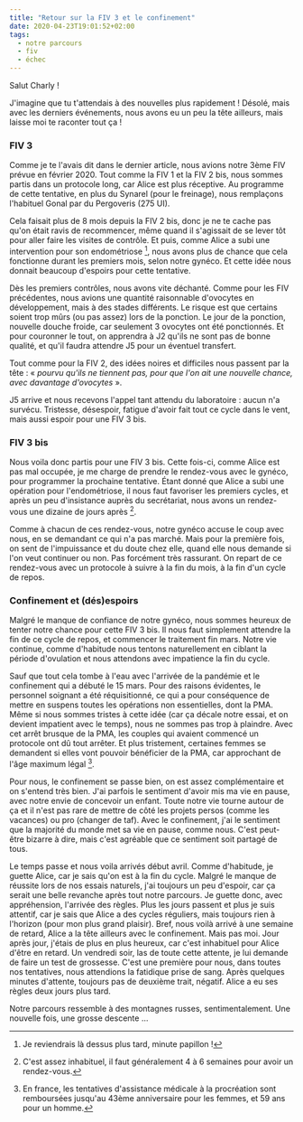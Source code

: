 ```yaml
---
title: "Retour sur la FIV 3 et le confinement"
date: 2020-04-23T19:01:52+02:00
tags:
  - notre parcours
  - fiv
  - échec
---
```


Salut Charly !

J'imagine que tu t'attendais à des nouvelles plus rapidement ! Désolé, mais avec les derniers événements, nous avons eu
un peu la tête ailleurs, mais laisse moi te raconter tout ça !

### FIV 3
Comme je te l'avais dit dans le dernier article, nous avions notre 3ème FIV prévue en février 2020. Tout comme la FIV
1 et la FIV 2 bis, nous sommes partis dans un protocole long, car Alice est plus réceptive. Au programme de cette tentative,
en plus du Synarel (pour le freinage), nous remplaçons l'habituel Gonal par du Pergoveris (275 UI).

Cela faisait plus de 8 mois depuis la FIV 2 bis, donc je ne te cache pas qu'on était ravis de recommencer, même quand il
s'agissait de se lever tôt pour aller faire les visites de contrôle. Et puis, comme Alice a subi une intervention pour
son endométriose [^1], nous avons plus de chance que cela fonctionne durant les premiers mois, selon notre gynéco. Et
cette idée nous donnait beaucoup d'espoirs pour cette tentative.

Dès les premiers contrôles, nous avons vite déchanté. Comme pour les FIV précédentes, nous avions une quantité
raisonnable d'ovocytes en développement, mais à des stades différents. Le risque est que certains soient trop mûrs (ou
pas assez) lors de la ponction. Le jour de la ponction, nouvelle douche froide, car seulement 3 ovocytes ont été
ponctionnés. Et pour couronner le tout, on apprendra à J2 qu'ils ne sont pas de bonne qualité, et qu'il faudra attendre
J5 pour un éventuel transfert.

Tout comme pour la FIV 2, des idées noires et difficiles nous passent par la tête : « *pourvu qu'ils ne tiennent pas,
pour que l'on ait une nouvelle chance, avec davantage d'ovocytes* ».

J5 arrive et nous recevons l'appel tant attendu du laboratoire : aucun n'a survécu. Tristesse, désespoir, fatigue
d'avoir fait tout ce cycle dans le vent, mais aussi espoir pour une FIV 3 bis.

### FIV 3 bis
Nous voila donc partis pour une FIV 3 bis. Cette fois-ci, comme Alice est pas mal occupée, je me charge de prendre le
rendez-vous avec le gynéco, pour programmer la prochaine tentative. Étant donné que Alice a subi une opération pour
l'endométriose, il nous faut favoriser les premiers cycles, et après un peu d'insistance auprès du secrétariat, nous
avons un rendez-vous une dizaine de jours après [^2].

Comme à chacun de ces rendez-vous, notre gynéco accuse le coup avec nous, en se demandant ce qui n'a pas marché. Mais
pour la première fois, on sent de l'impuissance et du doute chez elle, quand elle nous demande si l'on veut continuer ou
non. Pas forcément très rassurant. On repart de ce rendez-vous avec un protocole à suivre à la fin du mois, à la fin
d'un cycle de repos.

### Confinement et (dés)espoirs
Malgré le manque de confiance de notre gynéco, nous sommes heureux de tenter notre chance pour cette FIV 3 bis. Il nous
faut simplement attendre la fin de ce cycle de repos, et commencer le traitement fin mars. Notre vie continue, comme
d'habitude nous tentons naturellement en ciblant la période d'ovulation et nous attendons avec impatience la fin du
cycle.

Sauf que tout cela tombe à l'eau avec l'arrivée de la pandémie et le confinement qui a débuté le 15 mars. Pour des
raisons évidentes, le personnel soignant a été réquisitionné, ce qui a pour conséquence de mettre en suspens toutes les
opérations non essentielles, dont la PMA. Même si nous sommes tristes à cette idée (car ça décale notre essai, et on 
devient impatient avec le temps), nous ne sommes pas trop à plaindre. Avec cet arrêt brusque de la PMA, les couples
qui avaient commencé un protocole ont dû tout arrêter. Et plus tristement, certaines femmes se demandent si elles vont
pouvoir bénéficier de la PMA, car approchant de l'âge maximum légal [^3].

Pour nous, le confinement se passe bien, on est assez complémentaire et on s'entend très bien. J'ai parfois le sentiment
d'avoir mis ma vie en pause, avec notre envie de concevoir un enfant. Toute notre vie tourne autour de ça et il n'est
pas rare de mettre de côté les projets persos (comme les vacances) ou pro (changer de taf). Avec le confinement, j'ai le
sentiment que la majorité du monde met sa vie en pause, comme nous. C'est peut-être bizarre à dire, mais c'est agréable
que ce sentiment soit partagé de tous.

Le temps passe et nous voila arrivés début avril. Comme d'habitude, je guette Alice, car je sais qu'on est à la fin du
cycle. Malgré le manque de réussite lors de nos essais naturels, j'ai toujours un peu d'espoir, car ça serait une belle
revanche après tout notre parcours. Je guette donc, avec appréhension, l'arrivée des règles. Plus les jours passent et plus
je suis attentif, car je sais que Alice a des cycles réguliers, mais toujours rien à l'horizon (pour mon plus grand
plaisir). Bref, nous voilà arrivé à une semaine de retard, Alice a la tête ailleurs avec le confinement. Mais pas moi.
Jour après jour, j'étais de plus en plus heureux, car c'est inhabituel pour Alice d'être en retard. Un vendredi soir,
las de toute cette attente, je lui demande de faire un test de grossesse. C'est une première pour nous, dans toutes nos
tentatives, nous attendions la fatidique prise de sang. Après quelques minutes d'attente, toujours pas de deuxième
trait, négatif. Alice a eu ses règles deux jours plus tard.

Notre parcours ressemble à des montagnes russes, sentimentalement. Une nouvelle fois, une grosse descente …

[^1]: Je reviendrais là dessus plus tard, minute papillon !
[^2]: C'est assez inhabituel, il faut généralement 4 à 6 semaines pour avoir un rendez-vous.
[^3]: En france, les tentatives d'assistance médicale à la procréation sont remboursées jusqu'au 43ème anniversaire pour
  les femmes, et 59 ans pour un homme.
